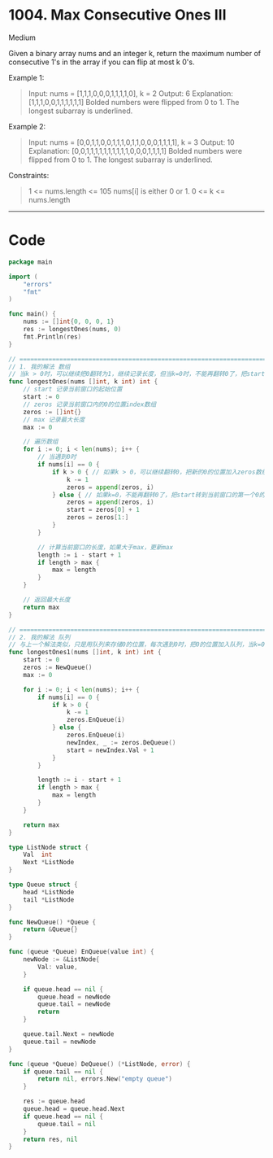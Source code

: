 # 1004. Max Consecutive Ones III

Medium

Given a binary array nums and an integer k, return the maximum number of consecutive 1's in the array if you can flip at most k 0's.


Example 1:
> Input: nums = [1,1,1,0,0,0,1,1,1,1,0], k = 2
Output: 6
Explanation: [1,1,1,0,0,1,1,1,1,1,1]
Bolded numbers were flipped from 0 to 1. The longest subarray is underlined.

Example 2:
> Input: nums = [0,0,1,1,0,0,1,1,1,0,1,1,0,0,0,1,1,1,1], k = 3
Output: 10
Explanation: [0,0,1,1,1,1,1,1,1,1,1,1,0,0,0,1,1,1,1]
Bolded numbers were flipped from 0 to 1. The longest subarray is underlined.
 

Constraints:
> 1 <= nums.length <= 105
nums[i] is either 0 or 1.
0 <= k <= nums.length

---

# Code
```go
package main

import (
	"errors"
	"fmt"
)

func main() {
	nums := []int{0, 0, 0, 1}
	res := longestOnes(nums, 0)
	fmt.Println(res)
}

// ====================================================================================================================
// 1. 我的解法 数组
// 当k > 0时，可以继续把0翻转为1，继续记录长度，但当k=0时，不能再翻转0了，把start转到当前窗口的第一个0的下一个位置
func longestOnes(nums []int, k int) int {
	// start 记录当前窗口的起始位置
	start := 0
	// zeros 记录当前窗口内的0的位置index数组
	zeros := []int{}
	// max 记录最大长度
	max := 0

	// 遍历数组
	for i := 0; i < len(nums); i++ {
		// 当遇到0时
		if nums[i] == 0 {
			if k > 0 { // 如果k > 0，可以继续翻转0，把新的0的位置加入zeros数组
				k -= 1
				zeros = append(zeros, i)
			} else { // 如果k=0，不能再翻转0了，把start转到当前窗口的第一个0的下一个位置，同时把zeros数组的第一个0的位置移除
				zeros = append(zeros, i)
				start = zeros[0] + 1
				zeros = zeros[1:]
			}
		}

		// 计算当前窗口的长度，如果大于max，更新max
		length := i - start + 1
		if length > max {
			max = length
		}
	}

	// 返回最大长度
	return max
}

// =====================================================================================================================
// 2. 我的解法 队列
// 与上一个解法类似，只是用队列来存储0的位置，每次遇到0时，把0的位置加入队列，当k=0时，把队列的第一个0的位置移除
func longestOnes1(nums []int, k int) int {
	start := 0
	zeros := NewQueue()
	max := 0

	for i := 0; i < len(nums); i++ {
		if nums[i] == 0 {
			if k > 0 {
				k -= 1
				zeros.EnQueue(i)
			} else {
				zeros.EnQueue(i)
				newIndex, _ := zeros.DeQueue()
				start = newIndex.Val + 1
			}
		}

		length := i - start + 1
		if length > max {
			max = length
		}
	}

	return max
}

type ListNode struct {
	Val  int
	Next *ListNode
}

type Queue struct {
	head *ListNode
	tail *ListNode
}

func NewQueue() *Queue {
	return &Queue{}
}

func (queue *Queue) EnQueue(value int) {
	newNode := &ListNode{
		Val: value,
	}

	if queue.head == nil {
		queue.head = newNode
		queue.tail = newNode
		return
	}

	queue.tail.Next = newNode
	queue.tail = newNode
}

func (queue *Queue) DeQueue() (*ListNode, error) {
	if queue.tail == nil {
		return nil, errors.New("empty queue")
	}

	res := queue.head
	queue.head = queue.head.Next
	if queue.head == nil {
		queue.tail = nil
	}
	return res, nil
}
```